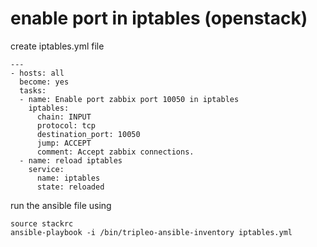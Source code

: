 
# enable port in iptables (openstack)

create iptables.yml file
```
---
- hosts: all
  become: yes
  tasks:
  - name: Enable port zabbix port 10050 in iptables
    iptables:
      chain: INPUT
      protocol: tcp
      destination_port: 10050
      jump: ACCEPT
      comment: Accept zabbix connections.
  - name: reload iptables
    service:
      name: iptables
      state: reloaded
```
run the ansible file using 
```
source stackrc
ansible-playbook -i /bin/tripleo-ansible-inventory iptables.yml
```
